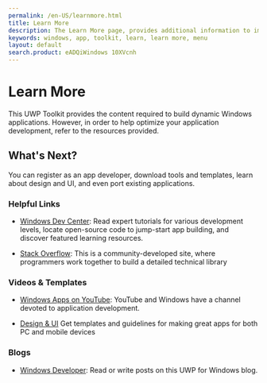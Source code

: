```yaml
---
permalink: /en-US/learnmore.html
title: Learn More
description: The Learn More page, provides additional information to improve and optimize your Windows applications
keywords: windows, app, toolkit, learn, learn more, menu
layout: default
search.product: eADQiWindows 10XVcnh
---
```

# Learn More
This UWP Toolkit provides the content required to build dynamic Windows applications. However, in order to help optimize your application development, refer to the resources provided. 

## What's Next? 
You can register as an app developer, download tools and templates, learn about design and UI, and even port existing applications.  


### Helpful Links 

*  [Windows Dev Center](https://developer.microsoft.com/en-us/windows/getstarted]): Read expert tutorials for various development levels, locate open-source code to jump-start app building, and discover featured learning resources.

* [Stack Overflow](http://stackoverflow.com/): This is a community-developed site, where programmers work together to build a detailed technical library

 
### Videos & Templates 

* [Windows Apps on YouTube](https://www.youtube.com/results?search_query=windows+application+development): YouTube and Windows have a channel devoted to application development. 

* [Design & UI](https://developer.microsoft.com/en-us/windows/design)
Get templates and guidelines for making great apps for both PC and mobile devices


###  Blogs
* [Windows Developer](https://blogs.windows.com/buildingapps/tag/uwp/): Read or write posts on this UWP for Windows blog. 




